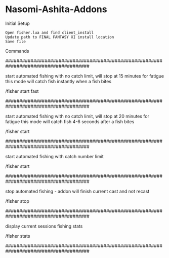 # Nasomi-Ashita-Addons

Initial Setup
~~~~~~~~~~~~~~~~~~~~~~~~~~~~~~~~~~~~~~~~~~~~~~~~~~~~~~~~~~~~~~~~~~~~~~~~~~~~~~~~~~~~~
Open fisher.lua and find client_install
Update path to FINAL FANTASY XI install location
Save file
~~~~~~~~~~~~~~~~~~~~~~~~~~~~~~~~~~~~~~~~~~~~~~~~~~~~~~~~~~~~~~~~~~~~~~~~~~~~~~~~~~~~~

Commands

######################################################################################

start automated fishing with no catch limit, will stop at 15 minutes for fatigue
this mode will catch fish instantly when a fish bites

/fisher start fast

######################################################################################

start automated fishing with no catch limit, will stop at 20 minutes for fatigue
this mode will catch fish 4-6 seconds after a fish bites

/fisher start

######################################################################################

start automated fishing with catch number limit

/fisher start <num of catches before stopping>
  
######################################################################################
  
stop automated fishing - addon will finish current cast and not recast

 /fisher stop
 
######################################################################################

display current sessions fishing stats

 /fisher stats
 
######################################################################################
